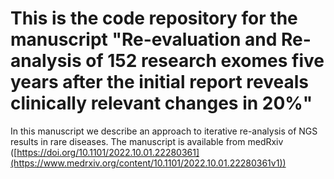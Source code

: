 # This is the code repository for the manuscript "Re-evaluation and Re-analysis of 152 research exomes five years after the initial report reveals clinically relevant changes in 20%"
In this manuscript we describe an approach to iterative re-analysis of NGS results in rare diseases. The manuscript is available from medRxiv ([https://doi.org/10.1101/2022.10.01.22280361](https://www.medrxiv.org/content/10.1101/2022.10.01.22280361v1))

